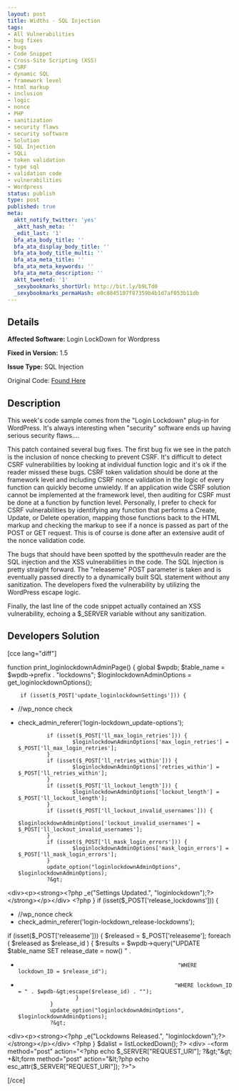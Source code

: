 ```yaml
---
layout: post
title: Widths - SQL Injection
tags:
- All Vulnerabilities
- bug fixes
- bugs
- Code Snippet
- Cross-Site Scripting (XSS)
- CSRF
- dynamic SQL
- framework level
- html markup
- inclusion
- logic
- nonce
- PHP
- sanitization
- security flaws
- security software
- Solution
- SQL Injection
- SQLi
- token validation
- type sql
- validation code
- vulnerabilities
- Wordpress
status: publish
type: post
published: true
meta:
  aktt_notify_twitter: 'yes'
  _aktt_hash_meta: ''
  _edit_last: '1'
  bfa_ata_body_title: ''
  bfa_ata_display_body_title: ''
  bfa_ata_body_title_multi: ''
  bfa_ata_meta_title: ''
  bfa_ata_meta_keywords: ''
  bfa_ata_meta_description: ''
  aktt_tweeted: '1'
  _sexybookmarks_shortUrl: http://bit.ly/b9LTd0
  _sexybookmarks_permaHash: e0c8845107f87359b4b1d7af053b11db
---
```

## Details
__Affected Software:__ Login LockDown for Wordpress

__Fixed in Version:__  1.5

__Issue Type:__ SQL Injection

Original Code: <a title="Widths" href="http://spotthevuln.com/2010/05/widths/" target="_blank">Found Here</a>
## Description
This week's code sample comes from the "Login Lockdown" plug-in for WordPress. It's always interesting when "security" software ends up having serious security flaws....

This patch contained several bug fixes. The first bug fix we see in the patch is the inclusion of nonce checking to prevent CSRF. It's difficult to detect CSRF vulnerabilities by looking at individual function logic and it's ok if the reader missed these bugs. CSRF token validation should be done at the framework level and including CSRF nonce validation in the logic of every function can quickly become unwieldy. If an application wide CSRF solution cannot be implemented at the framework level, then auditing for CSRF must be done at a function by function level. Personally, I prefer to check for CSRF vulnerabilities by identifying any function that performs a Create, Update, or Delete operation, mapping those functions back to the HTML markup and checking the markup to see if a nonce is passed as part of the POST or GET request. This is of course is done after an extensive audit of the nonce validation code.

The bugs that should have been spotted by the spotthevuln reader are the SQL injection and the XSS vulnerabilities in the code. The SQL Injection is pretty straight forward. The "releaseme" POST parameter is taken and is eventually passed directly to a dynamically built SQL statement without any sanitization. The developers fixed the vulnerability by utilizing the WordPress escape logic.

Finally, the last line of the code snippet actually contained an XSS vulnerability, echoing a $_SERVER variable without any sanitization.
## Developers Solution
[cce lang="diff"]

function print_loginlockdownAdminPage() {
        global $wpdb;
        $table_name = $wpdb-&gt;prefix . "lockdowns";
        $loginlockdownAdminOptions = get_loginlockdownOptions();

        if (isset($_POST['update_loginlockdownSettings'])) {

+  //wp_nonce check
+  check_admin_referer('login-lockdown_update-options');

                if (isset($_POST['ll_max_login_retries'])) {
                        $loginlockdownAdminOptions['max_login_retries'] = $_POST['ll_max_login_retries'];
                }
                if (isset($_POST['ll_retries_within'])) {
                        $loginlockdownAdminOptions['retries_within'] = $_POST['ll_retries_within'];
                }
                if (isset($_POST['ll_lockout_length'])) {
                        $loginlockdownAdminOptions['lockout_length'] = $_POST['ll_lockout_length'];
                }
                if (isset($_POST['ll_lockout_invalid_usernames'])) {
                        $loginlockdownAdminOptions['lockout_invalid_usernames'] = $_POST['ll_lockout_invalid_usernames'];
                }
                if (isset($_POST['ll_mask_login_errors'])) {
                        $loginlockdownAdminOptions['mask_login_errors'] = $_POST['ll_mask_login_errors'];
                }
                update_option("loginlockdownAdminOptions", $loginlockdownAdminOptions);
                ?&gt;
&lt;div&gt;&lt;p&gt;&lt;strong&gt;&lt;?php _e("Settings Updated.", "loginlockdown");?&gt;&lt;/strong&gt;&lt;/p&gt;&lt;/div&gt;
                &lt;?php
        }
        if (isset($_POST['release_lockdowns'])) {

+  //wp_nonce check
+  check_admin_referer('login-lockdown_release-lockdowns');

  if (isset($_POST['releaseme'])) {
                        $released = $_POST['releaseme'];
                        foreach ( $released as $release_id ) {
                                $results = $wpdb-&gt;query("UPDATE $table_name SET release_date = now() " .
-                                                       "WHERE lockdown_ID = $release_id");
+                                                      "WHERE lockdown_ID = " . $wpdb-&gt;escape($release_id) . "");
                        }
                }
                update_option("loginlockdownAdminOptions", $loginlockdownAdminOptions);
                ?&gt;
&lt;div&gt;&lt;p&gt;&lt;strong&gt;&lt;?php _e("Lockdowns Released.", "loginlockdown");?&gt;&lt;/strong&gt;&lt;/p&gt;&lt;/div&gt;
                &lt;?php
        }
        $dalist = listLockedDown();
?&gt;
&lt;div&gt;
-&lt;form method="post" action="&lt;?php echo $_SERVER["REQUEST_URI"]; ?&gt;"&gt;
+&lt;form method="post" action="&lt;?php echo esc_attr($_SERVER["REQUEST_URI"]); ?&gt;"&gt;

[/cce]
